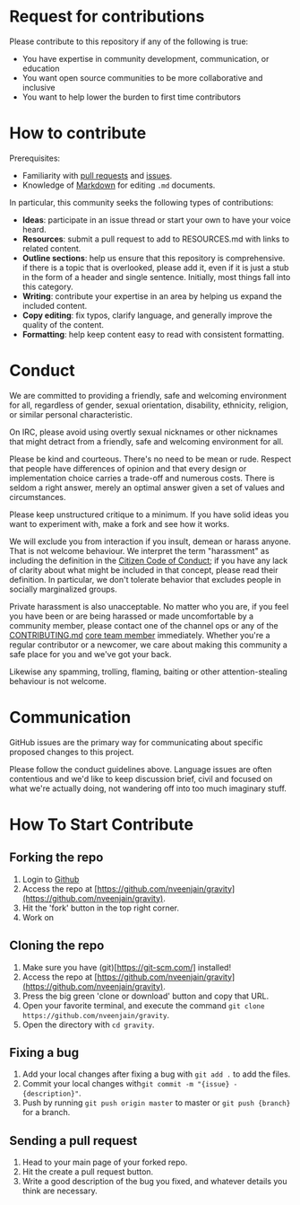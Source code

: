 # Request for contributions

Please contribute to this repository if any of the following is true:

- You have expertise in community development, communication, or education
- You want open source communities to be more collaborative and inclusive
- You want to help lower the burden to first time contributors

# How to contribute

Prerequisites:

- Familiarity with [pull requests](https://help.github.com/articles/using-pull-requests) and [issues](https://guides.github.com/features/issues/).
- Knowledge of [Markdown](https://help.github.com/articles/markdown-basics/) for editing `.md` documents.

In particular, this community seeks the following types of contributions:

- **Ideas**: participate in an issue thread or start your own to have your voice
  heard.
- **Resources**: submit a pull request to add to RESOURCES.md with links to related content.
- **Outline sections**: help us ensure that this repository is comprehensive. if
  there is a topic that is overlooked, please add it, even if it is just a stub
  in the form of a header and single sentence. Initially, most things fall into
  this category.
- **Writing**: contribute your expertise in an area by helping us expand the included
  content.
- **Copy editing**: fix typos, clarify language, and generally improve the quality
  of the content.
- **Formatting**: help keep content easy to read with consistent formatting.

# Conduct

We are committed to providing a friendly, safe and welcoming environment for
all, regardless of gender, sexual orientation, disability, ethnicity, religion,
or similar personal characteristic.

On IRC, please avoid using overtly sexual nicknames or other nicknames that
might detract from a friendly, safe and welcoming environment for all.

Please be kind and courteous. There's no need to be mean or rude.
Respect that people have differences of opinion and that every design or
implementation choice carries a trade-off and numerous costs. There is seldom
a right answer, merely an optimal answer given a set of values and
circumstances.

Please keep unstructured critique to a minimum. If you have solid ideas you
want to experiment with, make a fork and see how it works.

We will exclude you from interaction if you insult, demean or harass anyone.
That is not welcome behaviour. We interpret the term "harassment" as
including the definition in the
[Citizen Code of Conduct](http://citizencodeofconduct.org/);
if you have any lack of clarity about what might be included in that concept,
please read their definition. In particular, we don't tolerate behavior that
excludes people in socially marginalized groups.

Private harassment is also unacceptable. No matter who you are, if you feel
you have been or are being harassed or made uncomfortable by a community
member, please contact one of the channel ops or any of the
[CONTRIBUTING.md](https://github.com/jden/CONTRIBUTING.md) [core team member](https://github.com/nveenjain)
immediately. Whether you're a regular contributor or a newcomer, we care about
making this community a safe place for you and we've got your back.

Likewise any spamming, trolling, flaming, baiting or other attention-stealing
behaviour is not welcome.

# Communication

GitHub issues are the primary way for communicating about specific proposed
changes to this project.

Please follow the conduct guidelines above. Language issues
are often contentious and we'd like to keep discussion brief, civil and focused
on what we're actually doing, not wandering off into too much imaginary stuff.

# How To Start Contribute

## Forking the repo

1. Login to [Github](https://github.com/login)
2. Access the repo at [https://github.com/nveenjain/gravity](https://github.com/nveenjain/gravity).
3. Hit the 'fork' button in the top right corner.
4. Work on

## Cloning the repo

1. Make sure you have (git)[https://git-scm.com/] installed!
2. Access the repo at [https://github.com/nveenjain/gravity](https://github.com/nveenjain/gravity).
3. Press the big green 'clone or download' button and copy that URL.
4. Open your favorite terminal, and execute the command `git clone https://github.com/nveenjain/gravity`.
5. Open the directory with `cd gravity`.

## Fixing a bug

1. Add your local changes after fixing a bug with `git add .` to add the files.
2. Commit your local changes with`git commit -m "{issue} - {description}"`.
3. Push by running `git push origin master` to master or `git push {branch}` for a branch.

## Sending a pull request

1. Head to your main page of your forked repo.
2. Hit the create a pull request button.
3. Write a good description of the bug you fixed, and whatever details you think are necessary.
